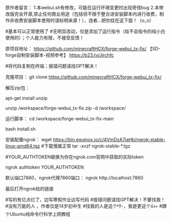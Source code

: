 原作者留言：
1.本webui.sh有修改，可能在运行环境变更时出现奇怪bug
2.本修改版完全开源,禁止任何商业用途（包括但不限于整合进安装脚本内进行收费，制作非收费安装脚本使用时请标明来源！），违者...把你挂在这下面！（o_o）

#基本可以正常使用了
#无明显改动，仅是添加了运行指令（给不会指令的纯小白使用的）；个人能力有限，不接受反馈！

原项目地址：
https://github.com/minecraftHCX/forge-webui_tx-fix/
【SD-forge自制安装脚本-视频参考】 https://b23.tv/Jjrchfc

#将代码复制在终端；报错问题请找GPT解决！

克隆项目：
git clone https://github.com/minecraftHCX/forge-webui_tx-fix/

解压zip包：

apt-get install unzip

unzip /workspace/forge-webui_tx-fix.zip -d /workspace/


运行脚本：
cd /workspace/forge-webui_tx-fix-main

bash install.sh

安装配置ngrok：
wget https://bin.equinox.io/c/4VmDzA7iaHb/ngrok-stable-linux-amd64.tgz 
#下载慢属正常
tar -xvzf ngrok-stable-*.tgz

#YOUR_AUTHTOKEN替换为你在ngrok.com官网中获取的实际token

ngrok authtoken YOUR_AUTHTOKEN 

默认端口7860，ngrok代理7860端口：
ngrok http://localhost:7860

最后打开ngrok给的链接

#写的有亿点烂了，边写寒假作业边写代码
#报错问题请找GPT解决！不要找我！
#没有万能的人 ，作者仅是14岁初中生
#找我的人是这个👎-，我是更这个👍+
#蹲个Ubuntu纯命令行科学上网教程
